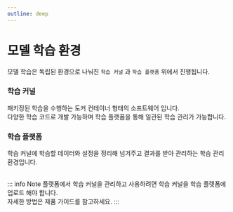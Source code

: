 ```yaml
---
outline: deep
---
```

# 모델 학습 환경
모델 학습은 독립된 환경으로 나눠진 `학습 커널` 과 `학습 플랫폼` 위에서 진행됩니다.

### 학습 커널
패키징된 학습을 수행하는 도커 컨테이너 형태의 소프트웨어 입니다.  
다양한 학습 코드로 개발 가능하며 학습 플랫폼을 통해 일관된 학습 관리가 가능합니다.

### 학습 플랫폼
학습 커널에 학습할 데이터와 설정을 정리해 넘겨주고 결과를 받아 관리하는 학습 관리 환경입니다.

##
::: info Note
플랫폼에서 학습 커널을 관리하고 사용하려면 학습 커널을 학습 플랫폼에 업로드 해야 합니다.  
자세한 방법은 제품 가이드를 참고하세요.
:::